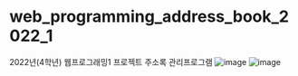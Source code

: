 # web_programming_address_book_2022_1
2022년(4학년) 웹프로그래밍1 프로젝트 주소록 관리프로그램
![image](https://user-images.githubusercontent.com/95518178/167332421-89330b69-550e-40f1-8288-5d3e5ab766fe.png)
![image](https://user-images.githubusercontent.com/95518178/167332452-5483296c-f38e-4400-a07d-72893b142523.png)
